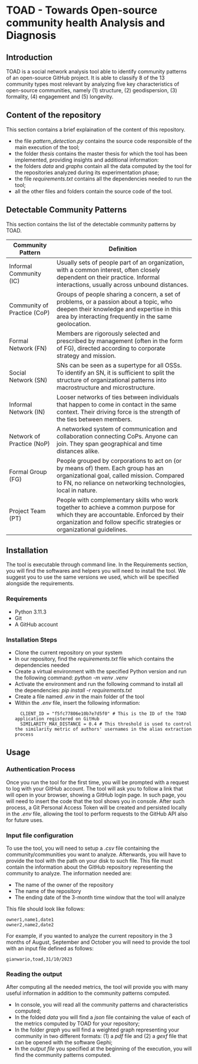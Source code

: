 # TOAD - Towards Open-source community health Analysis and Diagnosis

## Introduction
TOAD is a social network analysis tool able to identify community patterns of an open-source GitHub project. It is able to classify 8 of the 13 community types most relevant by analyzing five key characteristics of open-source communities, namely (1) structure, (2) geodispersion, (3) formality, (4) engagement and (5) longevity.

## Content of the repository
This section contains a brief explaination of the content of this repository.

- the file *pattern_detection.py* contains the source code responsible of the main execution of the tool;
- the folder *thesis* contains the master thesis for which the tool has been implemented, providing insights and additional information:
- the folders *data* and *graphs* contain all the data computed by the tool for the repositories analyzed during its experimentation phase;
- the file *requirements.txt* contains all the dependencies needed to run the tool;
- all the other files and folders contain the source code of the tool.


## Detectable Community Patterns
This section contains the list of the detectable community patterns by TOAD.


Community Pattern | Definition
|---|---|
Informal Community (IC) | Usually sets of people part of an organization, with a common interest, often closely dependent on their practice. Informal interactions, usually across unbound distances.|
Community of Practice (CoP) | Groups of people sharing a concern, a set of problems, or a passion about a topic, who deepen their knowledge and expertise in this area by interacting frequently in the same geolocation. |
Formal Network (FN) | Members are rigorously selected and prescribed by management (often in the form of FG), directed according to corporate strategy and mission. |
Social Network (SN) | SNs can be seen as a supertype for all OSSs. To identify an SN, it is sufficient to split the structure of organizational patterns into macrostructure and microstructure. |
Informal Network (IN) | Looser networks of ties between individuals that happen to come in contact in the same context. Their driving force is the strength of the ties between members.|
Network of Practice (NoP) | A networked system of communication and collaboration connecting CoPs. Anyone can join. They span geographical and time distances alike. |
Formal Group (FG) | People grouped by corporations to act on (or by means of) them. Each group has an organizational goal, called mission. Compared to FN, no reliance on networking technologies, local in nature. |
Project Team (PT) | People with complementary skills who work together to achieve a common purpose for which they are accountable. Enforced by their organization and follow specific strategies or organizational guidelines.|



## Installation

The tool is executable through command line. In the Requirements section, you will find the softwares and helpers you will need to install the tool. We suggest you to use the same versions we used, which will be specified alongside the requirements.

### Requirements
- Python 3.11.3
- Git
- A GitHub account

### Installation Steps

- Clone the current repository on your system
- In our repository, find the *requirements.txt* file which contains the dependencies needed
- Create a virtual environment with the specified Python version and run the following command: *python -m venv .venv*
- Activate the environment and run the following command to install all the dependencies: *pip install -r requirements.txt*
- Create a file named *.env* in the main folder of the tool
- Within the *.env* file, insert the following information:
  ```
    CLIENT_ID = "f5fc77806e10b7e7d5f0" # This is the ID of the TOAD application registered on GitHub 
    SIMILARITY_MAX_DISTANCE = 0.4 # This threshold is used to control the similarity metric of authors' usernames in the alias extraction process
  ```
  

## Usage

### Authentication Process
Once you run the tool for the first time, you will be prompted with a request to log with your GitHub account. The tool will ask you to follow a link that will open in your browser, showing a GitHub login page. In such page, you will need to insert the code that the tool shows you in console. After such process, a Git Personal Access Token will be created and persisted locally in the *.env* file, allowing the tool to perform requests to the GitHub API also for future uses.

### Input file configuration
To use the tool, you will need to setup a *.csv* file containing the community/communities you want to analyze. Afterwards, you will have to provide the tool with the path on your disk to such file. This file must contain the information about the GitHub repository representing the community to analyze. The information needed are:
- The name of the owner of the repository
- The name of the repository
- The ending date of the 3-month time window that the tool will analyze

This file should look like follows:
```
owner1,name1,date1
owner2,name2,date2
```
For example, if you wanted to analyze the current repository in the 3 months of August, September and October you will need to provide the tool with an input file defined as follows:
```
gianwario,toad,31/10/2023
```

### Reading the output
After computing all the needed metrics, the tool will provide you with many useful information in addition to the community patterns computed. 

- In console, you will read all the community patterns and characteristics computed;
- In the folded *data* you will find a *json* file containing the value of each of the metrics computed by TOAD for your repository;
- In the folder *graph* you will find a weighted graph representing your community in two different formats: (1) a *pdf* file and (2) a *gexf* file that can be opened with the software Gephi;
- In the *output file* you specified at the beginning of the execution, you will find the community patterns computed.

